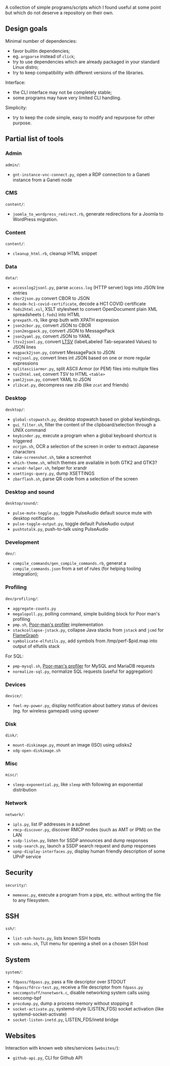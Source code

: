 A collection of simple programs/scripts which I found useful at some point
but which do not deserve a repository on their own.

## Design goals

Minimal number of dependencies:

* favor builtin dependencies;
* eg. `argparse` instead of `click`;
* try to use dependencies which are already packaged in your standard Linux distro;
* try to keep compatibility with different versions of the libraries.

Interface:

* the CLI interface may not be completely stable;
* some programs may have very limited CLI handling.

Simplicity:

* try to keep the code simple, easy to modify and repurpose for other purpose.

## Partial list of tools

### Admin

`admin/`:

* `gnt-instance-vnc-connect.py`, open a RDP connection to a Ganeti instance from a Ganeti node

### CMS

`content/`:

* `joomla_to_wordpress_redirect.rb`, generate redirections for a Joomla to WordPress migration.

### Content

`content/`:

* `cleanup_html.rb`, cleanup HTML snippet

### Data

`data/`:

* `accesslog2jsonl.py`, parse `access.log` (HTTP server) logs into JSON line entries
* `cbor2json.py` convert CBOR to JSON
* `decode-hc1-covid-certificate`, decode a HC1 COVID certificate
* `fods2html.xsl`, XSLT stylesheet to convert OpenDocument plain XML spreadsheets (`.fods`) into HTML
* `grexpath.rb`, like grep buth with XPATH expression
* `json2cbor.py`, convert JSON to CBOR
* `json2msgpack.py`, convert JSON to MessagePack
* `json2yaml.py`, convert JSON to YAML
* `ltsv2jsonl.py`, convert [LTSV](http://ltsv.org/) (labelLabeled Tab-separated Values) to JSON lines
* `msgpack2json.py`, convert MessagePack to JSON
* `re2jsonl.py`, convert lines int JSON based on one or more regular expressions
* `splitasciiarmor.py`, split ASCII Armor (or PEM) files into multiple files
* `tsv2html.sed`, convert TSV to HTML `<table>`
* `yaml2json.py`, convert YAML to JSON
* `zlibcat.py`, decompress raw zlib (like `zcat` and friends)

### Desktop

`desktop/`:

* `global-stopwatch.py`, desktop stopwatch based on global keybindings.
* `gui_filter.sh`, filter the content of the clipboard/selection through a UNIX command
* `keybinder.py`, execute a program when a global keyboard shortcut is triggered
* `ocrjpn.sh`, OCR a selection of the screen in order to extract Japanese characters
* `take-screenshot.sh`, take a screenhot
* `which-theme.sh`, which themes are available in both GTK2 and GTK3?
* `xrandr-helper.sh`, helper for xrandr
* `xsettings-query.py`, dump XSETTINGS
* `zbarflash.sh`, parse QR code from a selection of the screen

### Desktop and sound

`desktop/sound/`:

* `pulse-mute-toggle.py`, toggle PulseAudio default source mute with desktop notification
* `pulse-toggle-output.py`, toggle default PulseAudio output
* `pushtotalk.py`, push-to-talk using PulseAudio

### Development

`dev/`:

* `compile_commands/gen_compile_commands.rb`, generat a `compile_commands.json` from a set of rules (for helping tooling integration);

### Profiling

`dev/profiling/`:

* `aggregate-counts.py`
* `megalopoll.py`, polling command, simple building block for Poor man's profiling
* `pmp.sh`, [Poor-man's profiler](https://poormansprofiler.org/) implementation 
* `stackcollapse-jstack.py`, collapse Java stacks from `jstack` and `jcmd` for [FlameGraph](https://github.com/brendangregg/FlameGraph)
* `symbolicate-elfutils.py`, add symbols from /tmp/perf-$pid.map into output of elfutils stack

For SQL:

* `pmp-mysql.sh`, [Poor-man's profiler](https://poormansprofiler.org/) for MySQL and MariaDB requests
* `normalize-sql.py`, normalize SQL requests (useful for aggregation)

### Devices

`device/`:

* `feel-my-power.py`, display notification about battery status of devices (eg. for wireless gamepad) using upower

### Disk

`disk/`:

* `mount-diskimage.py`, mount an image (ISO) using udisks2
* `xdg-open-diskimage.sh`

### Misc

`misc/`:

* `sleep-exponential.py`, like `sleep` with following an exponential distribution

### Network

`network/`:

* `ipls.py`, list IP addresses in a subnet
* `rmcp-discover.py`, discover RMCP nodes (such as AMT or IPMI) on the LAN
* `ssdp-listen.py`, listen for SSDP announces and dump responses
* `ssdp-search.py`, launch a SSDP search request and dump responses
* `upnp-display-interfaces.py`, display human friendly description of some UPnP service

## Security

`security/`:

* `memexec.py`, execute a program from a pipe, etc. without writing the file to any filesystem.

## SSH

`ssh/`:

* `list-ssh-hosts.py`, lists known SSH hosts
* `ssh-menu.sh`, TUI menu for opening a shell on a chosen SSH host

## System

`system/`:

* `fdpass/fdpass.py`, pass a file descriptor over STDOUT
* `fdpass/fdrcv-test.py`, receive a file descriptor from `fdpass.py`
* `seccompstuff/nonetwork.c`, disable networking system calls using seccomp-bpf
* `procdump.py`, dump a process memory without stopping it
* `socket-activate.py`, systemd-style (LISTEN_FDS) socket activation (like systemd-socket-activate)
* `socket-listen-inetd.py`, LISTEN_FDS/inetd bridge

## Websites

Interaction with known web sites/services (`websites/`):

* `github-api.py`, CLI for Github API
